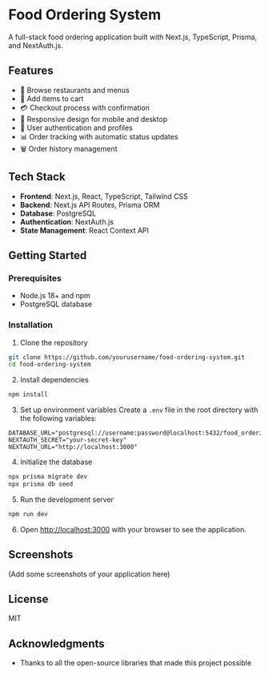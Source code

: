 # Food Ordering System

A full-stack food ordering application built with Next.js, TypeScript, Prisma, and NextAuth.js.

## Features

- 🍔 Browse restaurants and menus
- 🛒 Add items to cart
- 💳 Checkout process with confirmation
- 📱 Responsive design for mobile and desktop
- 👤 User authentication and profiles
- 📊 Order tracking with automatic status updates
- 🗑️ Order history management

## Tech Stack

- **Frontend**: Next.js, React, TypeScript, Tailwind CSS
- **Backend**: Next.js API Routes, Prisma ORM
- **Database**: PostgreSQL
- **Authentication**: NextAuth.js
- **State Management**: React Context API

## Getting Started

### Prerequisites

- Node.js 18+ and npm
- PostgreSQL database

### Installation

1. Clone the repository
```bash
git clone https://github.com/yourusername/food-ordering-system.git
cd food-ordering-system
```

2. Install dependencies
```bash
npm install
```

3. Set up environment variables
Create a `.env` file in the root directory with the following variables:
```
DATABASE_URL="postgresql://username:password@localhost:5432/food_ordering"
NEXTAUTH_SECRET="your-secret-key"
NEXTAUTH_URL="http://localhost:3000"
```

4. Initialize the database
```bash
npx prisma migrate dev
npx prisma db seed
```

5. Run the development server
```bash
npm run dev
```

6. Open [http://localhost:3000](http://localhost:3000) with your browser to see the application.

## Screenshots

(Add some screenshots of your application here)

## License

MIT

## Acknowledgments

- Thanks to all the open-source libraries that made this project possible
